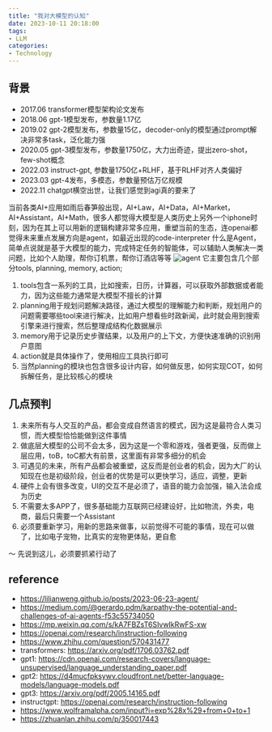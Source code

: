 ```yaml
---
title: "我对大模型的认知"
date: 2023-10-11 20:18:00
tags:
- LLM
categories:
- Technology
---
```


## 背景
 - 2017.06 transformer模型架构论文发布
 - 2018.06 gpt-1模型发布，参数量1.17亿
 - 2019.02 gpt-2模型发布，参数量15亿，decoder-only的模型通过prompt解决非常多task，泛化能力强
 - 2020.05 gpt-3模型发布，参数量1750亿，大力出奇迹，提出zero-shot，few-shot概念
 - 2022.03 instruct-gpt, 参数量1750亿+RLHF，基于RLHF对齐人类偏好
 - 2023.03 gpt-4发布，多模态，参数量预估万亿规模
 - 2022.11 chatgpt横空出世，让我们感觉到agi真的要来了

当前各类AI+应用如雨后春笋般出现，AI+Law，AI+Data，AI+Market，AI+Assistant，AI+Math，很多人都觉得大模型是人类历史上另外一个iphone时刻，因为在其上可以用新的逻辑构建非常多应用，重塑当前的生态，连openai都觉得未来重点发展方向是agent，如最近出现的code-interpreter
 什么是Agent，简单点说就是基于大模型的能力，完成特定任务的智能体，可以辅助人类解决一类问题，比如个人助理，帮你订机票，帮你订酒店等等
 ![agent](https://lilianweng.github.io/posts/2023-06-23-agent/agent-overview.png)
 它主要包含几个部分tools, planning, memory, action; 

1. tools包含一系列的工具，比如搜索，日历，计算器，可以获取外部数据或者能力，因为这些能力通常是大模型不擅长的计算
2. planning用于规划问题解决路径，通过大模型的理解能力和判断，规划用户的问题需要哪些tool来进行解决，比如用户想看些时政新闻，此时就会用到搜索引擎来进行搜索，然后整理成结构化数据展示
3. memory用于记录历史步骤结果，以及用户的上下文，方便快速准确的识别用户意图
4. action就是具体操作了，使用相应工具执行即可
5. 当然planning的模块也包含很多设计内容，如何做反思，如何实现COT，如何拆解任务，是比较核心的模块

## 几点预判

1. 未来所有与人交互的产品，都会变成自然语言的模式，因为这是最符合人类习惯，而大模型恰恰能做到这件事情
2. 做底层大模型的公司不会太多，因为这是一个零和游戏，强者更强，反而做上层应用，toB，toC都大有前景，这里面有非常多细分的机会
3. 可遇见的未来，所有产品都会被重塑，这反而是创业者的机会，因为大厂的认知现在也是初级阶段，创业者的优势是可以更快学习，适应，调整，更新
4. 硬件上会有很多改变，UI的交互不是必须了，语音的能力会加强，输入法会成为历史
5. 不需要太多APP了，很多基础能力互联网已经建设好，比如物流，外卖，电商，最后只需要一个Assistant
6. 必须要重新学习，用新的思路来做事，以前觉得不可能的事情，现在可以做了，比如电子宠物，比真实的宠物更体贴，更自愈

～ 先说到这儿，必须要抓紧行动了

## reference
 - https://lilianweng.github.io/posts/2023-06-23-agent/
 - https://medium.com/@gerardo.pdm/karpathy-the-potential-and-challenges-of-ai-agents-f53c55734050
 - https://mp.weixin.qq.com/s/kA7FBZsT6SIvwIkRwFS-xw
 - https://openai.com/research/instruction-following
 - https://www.zhihu.com/question/570431477
 - transformers: https://arxiv.org/pdf/1706.03762.pdf
 - gpt1: https://cdn.openai.com/research-covers/language-unsupervised/language_understanding_paper.pdf
 - gpt2: https://d4mucfpksywv.cloudfront.net/better-language-models/language-models.pdf
 - gpt3: https://arxiv.org/pdf/2005.14165.pdf
 - instructgpt: https://openai.com/research/instruction-following
 - https://www.wolframalpha.com/input?i=exp%28x%29+from+0+to+1
 - https://zhuanlan.zhihu.com/p/350017443

